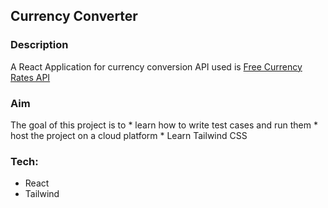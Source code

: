 ## Currency Converter
### Description 

A React Application for currency conversion 
API used is [Free Currency Rates API](https://github.com/fawazahmed0/currency-api#readme)
### Aim 
The goal of this project is to 
    * learn how to write test cases and run them 
    * host the project on a cloud platform 
    * Learn Tailwind CSS

### Tech:
- React
- Tailwind 
